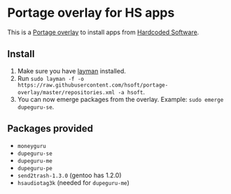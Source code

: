 # Portage overlay for HS apps

This is a [Portage overlay][overlay] to install apps from [Hardcoded Software][hs].

## Install

1. Make sure you have [layman][layman] installed.
2. Run `sudo layman -f -o https://raw.githubusercontent.com/hsoft/portage-overlay/master/repositories.xml -a hsoft`.
3. You can now emerge packages from the overlay. Example: `sudo emerge dupeguru-se`.

## Packages provided

* `moneyguru`
* `dupeguru-se`
* `dupeguru-me`
* `dupeguru-pe`
* `send2trash-1.3.0` (gentoo has 1.2.0)
* `hsaudiotag3k` (needed for `dupeguru-me`)

[overlay]: https://wiki.gentoo.org/wiki/Overlay
[hs]: http://www.hardcoded.net
[layman]: http://wiki.gentoo.org/wiki/Layman

